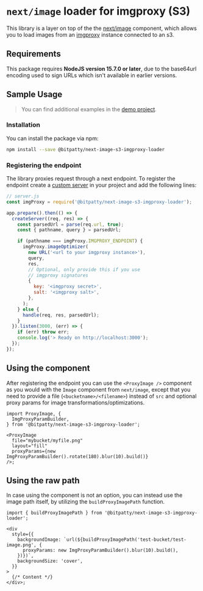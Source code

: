 # `next/image` loader for imgproxy (S3)

This library is a layer on top of the the [next/image](https://nextjs.org/docs/api-reference/next/image) component, which allows you to load images from an [imgproxy](https://github.com/imgproxy/imgproxy) instance connected to an s3.

## Requirements

This package requires **NodeJS version 15.7.0 or later**, due to the base64url encoding used to sign URLs which isn't available in earlier versions.

## Sample Usage

> You can find additional examples in the [demo project](https://github.com/BitPatty/next-image-s3-imgproxy-loader/blob/master/example/pages/index.tsx).

### Installation

You can install the package via npm:

```sh
npm install --save @bitpatty/next-image-s3-imgproxy-loader
```

### Registering the endpoint

The library proxies request through a next endpoint. To register the endpoint create a [custom server](https://nextjs.org/docs/advanced-features/custom-server) in your project and add the following lines:

```js
// server.js
const imgProxy = require('@bitpatty/next-image-s3-imgproxy-loader');

app.prepare().then(() => {
  createServer((req, res) => {
    const parsedUrl = parse(req.url, true);
    const { pathname, query } = parsedUrl;

    if (pathname === imgProxy.IMGPROXY_ENDPOINT) {
      imgProxy.imageOptimizer(
        new URL('<url to your imgproxy instance>'),
        query,
        res,
        // Optional, only provide this if you use
        // imgproxy signatures
        {
          key: '<imgproxy secret>',
          salt: '<imgproxy salt>',
        },
      );
    } else {
      handle(req, res, parsedUrl);
    }
  }).listen(3000, (err) => {
    if (err) throw err;
    console.log('> Ready on http://localhost:3000');
  });
});
```

## Using the component

After registering the endpoint you can use the `<ProxyImage />` component as you would with the `Image` component from `next/image`, except that you need to provide a file (`<bucketname>/<filename>`) instead of `src` and optional proxy params for image transformations/optimizations.

```tsx
import ProxyImage, {
  ImgProxyParamBuilder,
} from '@bitpatty/next-image-s3-imgproxy-loader';

<ProxyImage
  file="mybucket/myfile.png"
  layout="fill"
  proxyParams={new ImgProxyParamBuilder().rotate(180).blur(10).build()}
/>;
```

## Using the raw path

In case using the component is not an option, you can instead use the image path itself, by utilizing the `buildProxyImagePath` function.

```tsx
import { buildProxyImagePath } from '@bitpatty/next-image-s3-imgproxy-loader';

<div
  style={{
    backgroundImage: `url(${buildProxyImagePath('test-bucket/test-image.png', {
      proxyParams: new ImgProxyParamBuilder().blur(10).build(),
    })})`,
    backgroundSize: 'cover',
  }}
>
  {/* Content */}
</div>;
```
